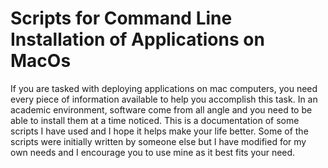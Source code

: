 # Scripts for Command Line Installation of Applications on MacOs
If you are tasked with deploying applications on mac computers, you need every 
piece of information available to help you accomplish this task. In an academic 
environment, software come from all angle and you need to be able to install them 
at a time noticed. This is a documentation of some scripts I have used and I hope it 
helps make your life better. Some of the scripts were initially written by someone 
else but I have modified for my own needs and I encourage you to use mine as it best 
fits your need.

